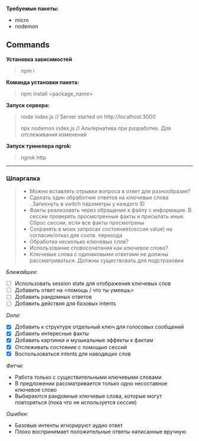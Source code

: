**Требуемые пакеты:**
- micro
- nodemon

## Commands

**Установка зависимостей**
> npm i

**Команда установки пакета:**
> npm install <package_name>


**Запуск сервера:**
> node index.js			// Server started on http://localhost:3000
>
> npx nodemon index.js	// Альтернатива при разработке. Для отслеживания изменений

**Запуск туннелера ngrok:**
> ngrok http <port>

***

### Шпаргалка

> - Можно вставлять отрывки вопроса в ответ для разнообразия? 
> - Сделать один обработчик ответов на ключевые слова ..Запихнуть в switch параметры у каждого ID
> - Факты реализовать через обращение к файлу с информацие. В сессии проверять просмотренные факты
> и присылать иные. Сброс сессии, если все факты просмотрены
> - Сохранять в моих запросах состояние(сессия value) на согласие/отказ для соотв. перехода
> - Обработка несколько ключевых слов?
> - Использование словосочетания как ключевое слово?
> - Ключевые слова с одинаковыми ответами не должны рассматриваться. Должны существовать для подстраховки

*Ближайшее:*
- [ ] Использовать session state для отображения ключевых слов
- [ ] Добавить ответ на <помощь / что ты умеешь>
- [ ] Добавить рандомных ответов
- [ ] Добавить действия для базовых intents

*Done:*
- [X] Добавить к структуре отдельный ключ для голосовых сообщений
- [X] Добавить интересные факты
- [X] Добавить картинки и музыкальные эффекты к фактам
- [X] Отслеживать состояние с помощью сессий
- [X] Воспользоваться intents для наводящих слов

*Фитчи:*
- Работа только с существительными ключевыми словами
- В предложении рассматривается только одно несоставное ключевое слово
- Выбираются рандомные ключевые слова, которые могут повторяться (пока что не используется сессия)


*Ошибки:*
- Базовые интенты игнорируют аудио ответ
- Плохо воспринимает положительные ответы написанные вручную
